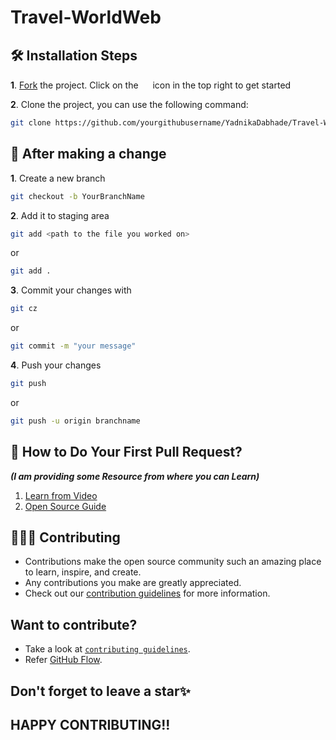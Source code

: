 # Travel-WorldWeb






## 🛠️ Installation Steps

**1**. [Fork](https://github.com/YadnikaDabhade/Travel-WorldWeb) the project. Click on the <a href="https://github.com/YadnikaDabhade/Travel-WorldWeb/fork"><img src="https://i.imgur.com/G4z1kEe.png" height="15" width="15"></a> icon in the top right to get started


**2**. Clone the project, you can use the following command:

```bash
git clone https://github.com/yourgithubusername/YadnikaDabhade/Travel-WorldWeb
```

## 🥂 After making a change

**1**. Create a new branch

```bash
git checkout -b YourBranchName
```

**2**. Add it to staging area


```bash
git add <path to the file you worked on>
```

or

```bash
git add .
```

**3**. Commit your changes with

```bash
git cz
```

or

```bash
git commit -m "your message"
```

**4**. Push your changes

```bash
git push
```
or

```bash
git push -u origin branchname
```

## 🫴 How to Do Your First Pull Request?  
   ***(I am providing some Resource from where you can Learn)***
   
1. [Learn from Video](https://www.youtube.com/watch?v=nkuYH40cjo4)
2. [Open Source Guide](https://opensource.guide/how-to-contribute/)

## 👩🏽‍💻 Contributing

- Contributions make the open source community such an amazing place to learn, inspire, and create.
- Any contributions you make are greatly appreciated.
- Check out our [contribution guidelines](/contributing.md) for more information.


## Want to contribute?
- Take a look at [`contributing guidelines`](contributing.md).
- Refer [GitHub Flow](https://guides.github.com/introduction/flow). 

## Don't forget to leave a star✨
## HAPPY CONTRIBUTING!!
